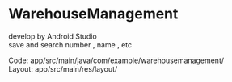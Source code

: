 # WarehouseManagement
develop by Android Studio<br>
save and search number , name , etc

Code: app/src/main/java/com/example/warehousemanagement/<br>
Layout: app/src/main/res/layout/
